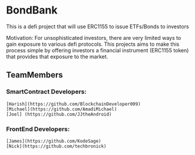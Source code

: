 # BondBank

This is a defi project that will use ERC1155 to issue ETFs/Bonds to investors

Motivation: For unsophisticated investors, there are very limited ways to gain exposure to various defi protocols. This projects aims to make this process simple by offering investors a financial instrument (ERC1155 token) that provides that exposure to the market.

## TeamMembers

   ### SmartContract Developers:
    [Harish](https://github.com/BlockchainDeveloper009)
    [Michael](https://github.com/AmadiMichael)
    [Joel] (https://github.com/JJtheAndroid)
      
   ### FrontEnd Developers:
   
    [James](https://github.com/KodeSage)
    [Nick](https://github.com/techbronick)
    
    

